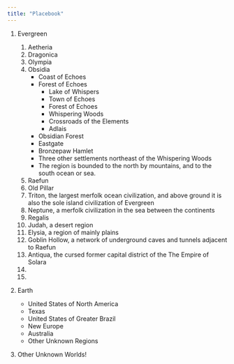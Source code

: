 ```yaml
---
title: "Placebook"
---
```


<!-- Regional Lore Threads

   - Dwarven Stronghold from Salt Mines
   - Hex Grid RPG Battle Map
   - Wendigo in snowy forest
   - List Regions and Features
   - [Town, Character, Quest Setup
     ](https://chat.openai.com/share/9bb91cf2-1037-482b-aed6-13964456ac69)
   - Iron Flame Book Summary
-->

1. Evergreen

   1. Aetheria
   2. Dragonica
   3. Olympia
   4. Obsidia
      - Coast of Echoes
      - Forest of Echoes
        - Lake of Whispers
        - Town of Echoes
        - Forest of Echoes
        - Whispering Woods
        - Crossroads of the Elements
        - Adlais
      - Obsidian Forest
      - Eastgate
      - Bronzepaw Hamlet
      - Three other settlements northeast of the Whispering Woods
      - The region is bounded to the north by mountains, and to the south ocean or sea.
   5. Raefun
   6. Old Pillar
   7. Triton, the largest merfolk ocean civilization, and above ground it is also the sole island civilization of Evergreen
   8. Neptune, a merfolk civilization in the sea between the continents
   9. Regalis
   10. Judah, a desert region
   11. Elysia, a region of mainly plains
   12. Goblin Hollow, a network of underground caves and tunnels adjacent to Raefun
   13. Antiqua, the cursed former capital district of the The Empire of Solara
   14.
   15.

2. Earth

   - United States of North America
   - Texas
   - United States of Greater Brazil
   - New Europe
   - Australia
   - Other Unknown Regions

3. Other Unknown Worlds!

